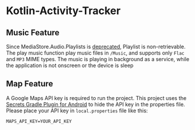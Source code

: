 # Kotlin-Activity-Tracker

## Music Feature
Since MediaStore.Audio.Playlists is [deprecated](https://developer.android.com/reference/android/provider/MediaStore.Audio.Playlists), Playlist is non-retrievable.
The play music function play music files in `/Music`, and supports only `Flac` and `MP3` MIME types.
The music is playing in background as a service, while the application is not onscreen or the device is sleep

## Map Feature
A Google Maps API key is required to run the project. 
This project uses the [Secrets Gradle Plugin for Android](https://github.com/google/secrets-gradle-plugin) to hide the API key in the properties file.
Please place your API key in `local.properties` file like this:
```
MAPS_API_KEY=YOUR_API_KEY
```

